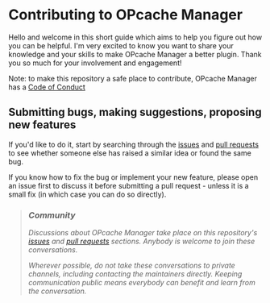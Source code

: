 # Contributing to OPcache Manager

Hello and welcome in this short guide which aims to help you figure out how you can be helpful. I'm very excited to know you want to share your knowledge and your skills to make OPcache Manager a better plugin. Thank you so much for your involvement and engagement!

Note: to make this repository a safe place to contribute, OPcache Manager has a [Code of Conduct](/CODE_OF_CONDUCT.md)

## Submitting bugs, making suggestions, proposing new features
If you'd like to do it, start by searching through the [issues](https://github.com/Pierre-Lannoy/opcache-manager/issues) and [pull requests](https://github.com/Pierre-Lannoy/opcache-manager/pulls) to see whether someone else has raised a similar idea or found the same bug.

If you know how to fix the bug or implement your new feature, please open an issue first to discuss it before submitting a pull request - unless it is a small fix (in which case you can do so directly).

> ### _Community_
> _Discussions about OPcache Manager take place on this repository's [issues](https://github.com/Pierre-Lannoy/opcache-manager/issues) and [pull requests](https://github.com/Pierre-Lannoy/opcache-manager/pulls) sections. Anybody is welcome to join these conversations._
> 
> _Wherever possible, do not take these conversations to private channels, including contacting the maintainers directly. Keeping communication public means everybody can benefit and learn from the conversation._ 